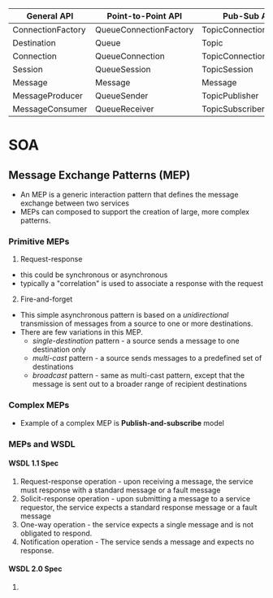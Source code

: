 | General API | Point-to-Point API | Pub-Sub API | 
| ----------- | ------------------ | ----------- | 
| ConnectionFactory| QueueConnectionFactory | TopicConnectionFactory | 
| Destination| Queue| Topic |
| Connection| QueueConnection| TopicConnection | 
| Session| QueueSession| TopicSession | 
| Message| Message| Message | 
| MessageProducer| QueueSender| TopicPublisher | 
| MessageConsumer| QueueReceiver| TopicSubscriber |


# SOA

## Message Exchange Patterns (MEP)

* An MEP is a generic interaction pattern that defines the message exchange between two services
* MEPs can composed to support the creation of large, more complex patterns.

### Primitive MEPs
1. Request-response
  * this could be synchronous or asynchronous
  * typically a "correlation" is used to associate a response with the request 
2. Fire-and-forget
  * This simple asynchronous pattern is based on a *unidirectional* transmission of messages from a source to one or more destinations. 
  * There are few variations in this MEP.
    * *single-destination* pattern - a source sends a message to one destination only
    * *multi-cast* pattern - a source sends messages to a predefined set of destinations
    * *broadcast* pattern - same as multi-cast pattern, except that the message is sent out to a broader range of recipient destinations

### Complex MEPs

* Example of a complex MEP is **Publish-and-subscribe** model

### MEPs and WSDL

#### WSDL 1.1 Spec

1. Request-response operation - upon receiving a message, the service must response with a standard message or a fault message
2. Solicit-response operation - upon submitting a message to a service requestor, the service expects a standard response message or a fault message
3. One-way operation - the service expects a single message and is not obligated to respond.
4. Notification operation - The service sends a message and expects no response.

#### WSDL 2.0 Spec

1. 
